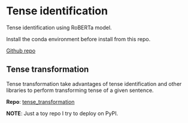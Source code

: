 # Tense identification

Tense identification using RoBERTa model.

Install the conda environment before install from this repo.

[Github repo](https://github.com/TokisakiKurumi2001/tense_identification)

## Tense transformation

Tense transformation take advantages of tense identification and other libraries to perform transforming tense of a given sentence.

**Repo**: [tense_transformation](https://github.com/TokisakiKurumi2001/tense_transformation)

**NOTE**: Just a toy repo I try to deploy on PyPI.